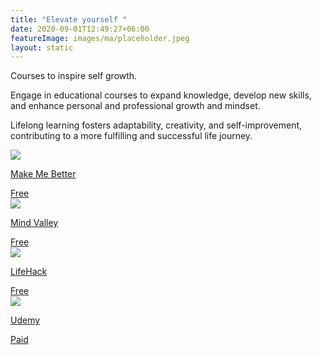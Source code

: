 ```yaml
---
title: "Elevate yourself "
date: 2020-09-01T12:49:27+06:00
featureImage: images/ma/placeholder.jpeg
layout: static
---
```


Courses to inspire self growth.

Engage in educational courses to expand knowledge, develop new skills, and enhance personal and professional growth and mindset.

Lifelong learning fosters adaptability, creativity, and self-improvement, contributing to a more fulfilling and successful life journey.

<a class="ma-link" href="http://www.makemebetter.net/"><div class="ma-card ma-card-Learning"><div class="ma-icon"><img src ="/images/Icon-check - learning - opacity.svg"/></div><div class="ma-name"><p>Make Me Better</p></div><div class="ma-paid-text"><span>Free </span></div></div></a><a class="ma-link" href="https://blog.mindvalley.com/personal-growth/"><div class="ma-card ma-card-Learning"><div class="ma-icon"><img src ="/images/Icon-check - learning - opacity.svg"/></div><div class="ma-name"><p>Mind Valley</p></div><div class="ma-paid-text"><span>Free</span></div></div></a><a class="ma-link" href="https://www.lifehack.org/819331/personal-growth"><div class="ma-card ma-card-Learning"><div class="ma-icon"><img src ="/images/Icon-check - learning - opacity.svg"/></div><div class="ma-name"><p>LifeHack</p></div><div class="ma-paid-text"><span>Free</span></div></div></a><a class="ma-link" href="https://click.linksynergy.com/deeplink?id=L8N3em0sP4o&mid=47900&murl=https://www.udemy.com/"><div class="ma-card ma-card-Learning"><div class="ma-icon"><img src ="/images/Icon-pound - learning - opacity.svg"/></div><div class="ma-name"><p>Udemy</p></div><div class="ma-paid-text"><span>Paid</span></div></div></a>  

<br/><br/>






